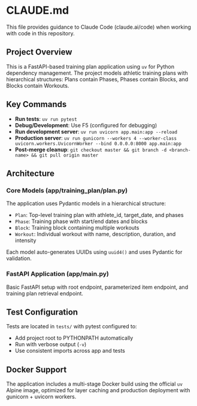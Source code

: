 # CLAUDE.md

This file provides guidance to Claude Code (claude.ai/code) when working with code in this repository.

## Project Overview

This is a FastAPI-based training plan application using `uv` for Python dependency management. The project models athletic training plans with hierarchical structures: Plans contain Phases, Phases contain Blocks, and Blocks contain Workouts.

## Key Commands

- **Run tests**: `uv run pytest`
- **Debug/Development**: Use F5 (configured for debugging)
- **Run development server**: `uv run uvicorn app.main:app --reload`
- **Production server**: `uv run gunicorn --workers 4 --worker-class uvicorn.workers.UvicornWorker --bind 0.0.0.0:8000 app.main:app`
- **Post-merge cleanup**: `git checkout master && git branch -d <branch-name> && git pull origin master`

## Architecture

### Core Models (app/training_plan/plan.py)
The application uses Pydantic models in a hierarchical structure:
- `Plan`: Top-level training plan with athlete_id, target_date, and phases
- `Phase`: Training phase with start/end dates and blocks  
- `Block`: Training block containing multiple workouts
- `Workout`: Individual workout with name, description, duration, and intensity

Each model auto-generates UUIDs using `uuid4()` and uses Pydantic for validation.

### FastAPI Application (app/main.py)
Basic FastAPI setup with root endpoint, parameterized item endpoint, and training plan retrieval endpoint.

## Test Configuration

Tests are located in `tests/` with pytest configured to:
- Add project root to PYTHONPATH automatically
- Run with verbose output (`-v`)
- Use consistent imports across app and tests

## Docker Support

The application includes a multi-stage Docker build using the official `uv` Alpine image, optimized for layer caching and production deployment with gunicorn + uvicorn workers.